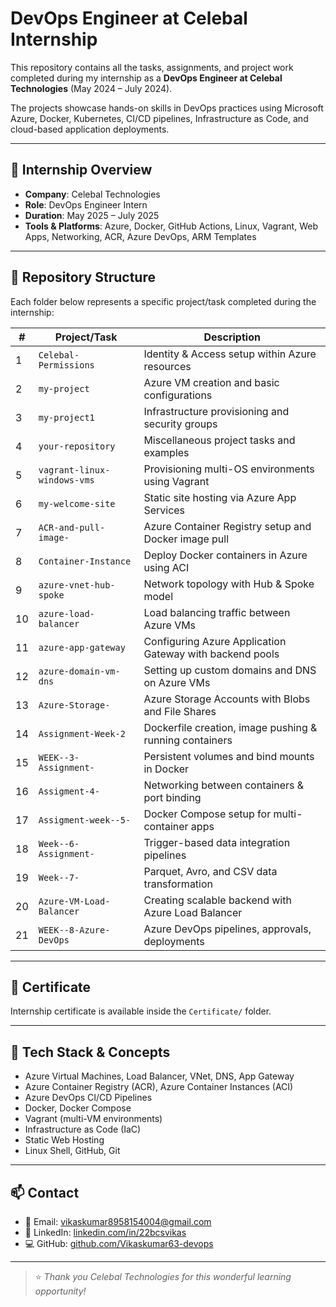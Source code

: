 # DevOps Engineer at Celebal Internship

This repository contains all the tasks, assignments, and project work completed during my internship as a **DevOps Engineer at Celebal Technologies** (May 2024 – July 2024).

The projects showcase hands-on skills in DevOps practices using Microsoft Azure, Docker, Kubernetes, CI/CD pipelines, Infrastructure as Code, and cloud-based application deployments.

---

## 📌 Internship Overview

- **Company**: Celebal Technologies  
- **Role**: DevOps Engineer Intern  
- **Duration**: May 2025 – July 2025  
- **Tools & Platforms**: Azure, Docker, GitHub Actions, Linux, Vagrant, Web Apps, Networking, ACR, Azure DevOps, ARM Templates

---

## 📂 Repository Structure

Each folder below represents a specific project/task completed during the internship:

| # | Project/Task | Description |
|---|--------------|-------------|
| 1 | `Celebal-Permissions` | Identity & Access setup within Azure resources |
| 2 | `my-project` | Azure VM creation and basic configurations |
| 3 | `my-project1` | Infrastructure provisioning and security groups |
| 4 | `your-repository` | Miscellaneous project tasks and examples |
| 5 | `vagrant-linux-windows-vms` | Provisioning multi-OS environments using Vagrant |
| 6 | `my-welcome-site` | Static site hosting via Azure App Services |
| 7 | `ACR-and-pull-image-` | Azure Container Registry setup and Docker image pull |
| 8 | `Container-Instance` | Deploy Docker containers in Azure using ACI |
| 9 | `azure-vnet-hub-spoke` | Network topology with Hub & Spoke model |
|10 | `azure-load-balancer` | Load balancing traffic between Azure VMs |
|11 | `azure-app-gateway` | Configuring Azure Application Gateway with backend pools |
|12 | `azure-domain-vm-dns` | Setting up custom domains and DNS on Azure VMs |
|13 | `Azure-Storage-` | Azure Storage Accounts with Blobs and File Shares |
|14 | `Assignment-Week-2` | Dockerfile creation, image pushing & running containers |
|15 | `WEEK--3-Assignment-` | Persistent volumes and bind mounts in Docker |
|16 | `Assigment-4-` | Networking between containers & port binding |
|17 | `Assigment-week--5-` | Docker Compose setup for multi-container apps |
|18 | `Week--6-Assignment-` | Trigger-based data integration pipelines |
|19 | `Week--7-` | Parquet, Avro, and CSV data transformation |
|20 | `Azure-VM-Load-Balancer` | Creating scalable backend with Azure Load Balancer |
|21 | `WEEK--8-Azure-DevOps` | Azure DevOps pipelines, approvals, deployments |

---

## 📜 Certificate

Internship certificate is available inside the `Certificate/` folder.

---

## 🔧 Tech Stack & Concepts

- Azure Virtual Machines, Load Balancer, VNet, DNS, App Gateway
- Azure Container Registry (ACR), Azure Container Instances (ACI)
- Azure DevOps CI/CD Pipelines
- Docker, Docker Compose
- Vagrant (multi-VM environments)
- Infrastructure as Code (IaC)
- Static Web Hosting
- Linux Shell, GitHub, Git

---

## 📫 Contact

- 📧 Email: [vikaskumar8958154004@gmail.com](mailto:vikaskumarofc2004@gmail.com)
- 🔗 LinkedIn: [linkedin.com/in/22bcsvikas](https://www.linkedin.com/in/22bcsvikas/)
- 💻 GitHub: [github.com/Vikaskumar63-devops](https://github.com/Vikaskumar63-devops)

---

> ⭐ *Thank you Celebal Technologies for this wonderful learning opportunity!*
